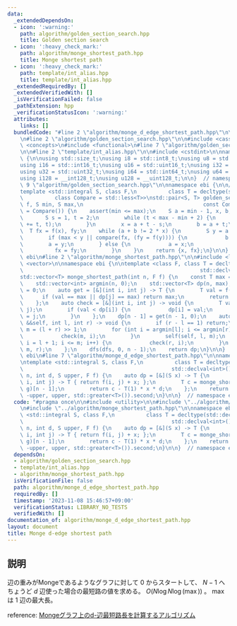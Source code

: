 ```yaml
---
data:
  _extendedDependsOn:
  - icon: ':warning:'
    path: algorithm/golden_section_search.hpp
    title: Golden section search
  - icon: ':heavy_check_mark:'
    path: algorithm/monge_shortest_path.hpp
    title: Monge shortest path
  - icon: ':heavy_check_mark:'
    path: template/int_alias.hpp
    title: template/int_alias.hpp
  _extendedRequiredBy: []
  _extendedVerifiedWith: []
  _isVerificationFailed: false
  _pathExtension: hpp
  _verificationStatusIcon: ':warning:'
  attributes:
    links: []
  bundledCode: "#line 2 \"algorithm/monge_d_edge_shortest_path.hpp\"\n\n#include <utility>\n\
    \n#line 2 \"algorithm/golden_section_search.hpp\"\n\n#include <cassert>\n#include\
    \ <concepts>\n#include <functional>\n#line 7 \"algorithm/golden_section_search.hpp\"\
    \n\n#line 2 \"template/int_alias.hpp\"\n\n#include <cstdint>\n\nnamespace ebi\
    \ {\n\nusing std::size_t;\nusing i8 = std::int8_t;\nusing u8 = std::uint8_t;\n\
    using i16 = std::int16_t;\nusing u16 = std::uint16_t;\nusing i32 = std::int32_t;\n\
    using u32 = std::uint32_t;\nusing i64 = std::int64_t;\nusing u64 = std::uint64_t;\n\
    using i128 = __int128_t;\nusing u128 = __uint128_t;\n\n}  // namespace ebi\n#line\
    \ 9 \"algorithm/golden_section_search.hpp\"\n\nnamespace ebi {\n\n// ref: https://x.com/noshi91/status/1399003086362865673\n\
    template <std::integral S, class F,\n          class T = decltype(std::declval<F>()(std::declval<S>())),\n\
    \          class Compare = std::less<T>>\nstd::pair<S, T> golden_section_search(F\
    \ f, S min, S max,\n                                      const Compare &compare\
    \ = Compare()) {\n    assert(min <= max);\n    S a = min - 1, x, b;\n    {\n \
    \       S s = 1, t = 2;\n        while (t < max - min + 2) {\n            std::swap(s\
    \ += t, t);\n        }\n        x = a + t - s;\n        b = a + t;\n    }\n  \
    \  T fx = f(x), fy;\n    while (a + b != 2 * x) {\n        S y = a + b - x;\n\
    \        if (max < y || compare(fx, (fy = f(y)))) {\n            b = a;\n    \
    \        a = y;\n        } else {\n            a = x;\n            x = y;\n  \
    \          fx = fy;\n        }\n    }\n    return {x, fx};\n}\n\n}  // namespace\
    \ ebi\n#line 2 \"algorithm/monge_shortest_path.hpp\"\n\n#include <limits>\n#include\
    \ <vector>\n\nnamespace ebi {\n\ntemplate <class F, class T = decltype(std::declval<F>()(std::declval<int>(),\n\
    \                                                        std::declval<int>()))>\n\
    std::vector<T> monge_shortest_path(int n, F f) {\n    const T max = std::numeric_limits<T>::max();\n\
    \    std::vector<int> argmin(n, 0);\n    std::vector<T> dp(n, max);\n    dp[0]\
    \ = 0;\n    auto get = [&](int i, int j) -> T {\n        T val = f(j, i);\n  \
    \      if (val == max || dp[j] == max) return max;\n        return dp[j] + val;\n\
    \    };\n    auto check = [&](int i, int j) -> void {\n        T val = get(i,\
    \ j);\n        if (val < dp[i]) {\n            dp[i] = val;\n            argmin[i]\
    \ = j;\n        }\n    };\n    dp[n - 1] = get(n - 1, 0);\n    auto dfs = [&](auto\
    \ &&self, int l, int r) -> void {\n        if (r - l == 1) return;\n        int\
    \ m = (l + r) >> 1;\n        for (int i = argmin[l]; i <= argmin[r]; i++) {\n\
    \            check(m, i);\n        }\n        self(self, l, m);\n        for (int\
    \ i = l + 1; i <= m; i++) {\n            check(r, i);\n        }\n        self(self,\
    \ m, r);\n    };\n    dfs(dfs, 0, n - 1);\n    return dp;\n}\n\n}  // namespace\
    \ ebi\n#line 7 \"algorithm/monge_d_edge_shortest_path.hpp\"\n\nnamespace ebi {\n\
    \ntemplate <std::integral S, class F,\n          class T = decltype(std::declval<F>()(std::declval<int>(),\n\
    \                                               std::declval<int>()))>\nT monge_d_edge_shortest_path(int\
    \ n, int d, S upper, F f) {\n    auto dp = [&](S x) -> T {\n        auto g = [&](int\
    \ i, int j) -> T { return f(i, j) + x; };\n        T c = monge_shortest_path(n,\
    \ g)[n - 1];\n        return c - T(1) * x * d;\n    };\n    return golden_section_search(dp,\
    \ -upper, upper, std::greater<T>()).second;\n}\n\n}  // namespace ebi\n"
  code: "#pragma once\n\n#include <utility>\n\n#include \"../algorithm/golden_section_search.hpp\"\
    \n#include \"../algorithm/monge_shortest_path.hpp\"\n\nnamespace ebi {\n\ntemplate\
    \ <std::integral S, class F,\n          class T = decltype(std::declval<F>()(std::declval<int>(),\n\
    \                                               std::declval<int>()))>\nT monge_d_edge_shortest_path(int\
    \ n, int d, S upper, F f) {\n    auto dp = [&](S x) -> T {\n        auto g = [&](int\
    \ i, int j) -> T { return f(i, j) + x; };\n        T c = monge_shortest_path(n,\
    \ g)[n - 1];\n        return c - T(1) * x * d;\n    };\n    return golden_section_search(dp,\
    \ -upper, upper, std::greater<T>()).second;\n}\n\n}  // namespace ebi"
  dependsOn:
  - algorithm/golden_section_search.hpp
  - template/int_alias.hpp
  - algorithm/monge_shortest_path.hpp
  isVerificationFile: false
  path: algorithm/monge_d_edge_shortest_path.hpp
  requiredBy: []
  timestamp: '2023-11-08 15:46:57+09:00'
  verificationStatus: LIBRARY_NO_TESTS
  verifiedWith: []
documentation_of: algorithm/monge_d_edge_shortest_path.hpp
layout: document
title: Monge d-edge shortest path
---
```


## 説明

辺の重みがMongeであるようなグラフに対して $0$ からスタートして、 $N-1$ へちょうど $d$ 辺使った場合の最短路の値を求める。 $O(N\log N \log (\max))$ 。 $\max$ は $1$ 辺の最大長。

reference: [Mongeグラフ上のd-辺最短路長を計算するアルゴリズム](https://noshi91.github.io/algorithm-encyclopedia/d-edge-shortest-path-monge)